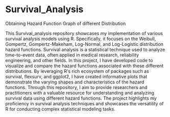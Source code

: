 # Survival_Analysis
Obtaining Hazard Function Graph of different Distribution

This Survival_analysis repository showcases my implementation of various survival analysis models using R. Specifically, it focuses on the Weibull, Gompertz, Gompertz-Makeham, Log-Normal, and Log-Logistic distribution hazard functions. Survival analysis is a statistical technique used to analyze time-to-event data, often applied in medical research, reliability engineering, and other fields. In this project, I have developed code to visualize and compare the hazard functions associated with these different distributions. By leveraging R's rich ecosystem of packages such as survival, flexsurv, and ggplot2, I have created informative plots that demonstrate the varying shapes and characteristics of the hazard functions. Through this repository, I aim to provide researchers and practitioners with a valuable resource for understanding and analyzing survival data using different hazard functions. The project highlights my proficiency in survival analysis techniques and showcases the versatility of R for conducting complex statistical modeling tasks.
